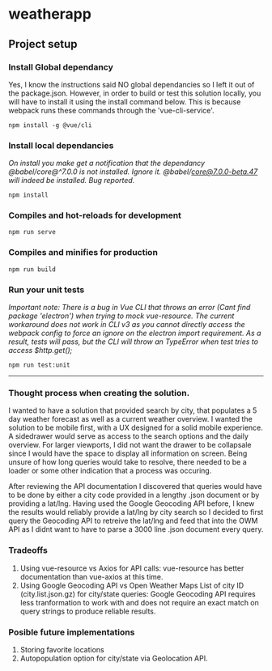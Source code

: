 # weatherapp

## Project setup


### Install Global dependancy

Yes, I know the instructions said NO global dependancies so I left it out of the package.json. However, in order to build or test this solution locally, you will have to install it using the install command below. This is because webpack runs these commands through the 'vue-cli-service'.

```
npm install -g @vue/cli
```

### Install local dependancies
_On install you make get a notification that the dependancy @babel/core@^7.0.0 is not installed. Ignore it. @babel/core@7.0.0-beta.47 will indeed be installed. Bug reported._

```
npm install
```

### Compiles and hot-reloads for development
```
npm run serve
```

### Compiles and minifies for production
```
npm run build
```

### Run your unit tests
_Important note: There is a bug in Vue CLI that throws an error (Cant find package 'electron') when trying to mock vue-resource. The current workaround does not work in CLI v3 as you cannot directly access the webpack config to force an ignore on the electron import requirement. As a result, tests will pass, but the CLI will throw an TypeError when test tries to access $http.get();_

```
npm run test:unit
```

---

### Thought process when creating the solution.

I wanted to have a solution that provided search by city, that populates a 5 day weather forecast as well as a current weather overview. I wanted the solution to be mobile first, with a UX designed for a solid mobile experience. A sidedrawer would serve as access to the search options and the daily overview. For larger viewports, I did not want the drawer to be collapsale since I would have the space to display all information on screen. Being unsure of how long queries would take to resolve, there needed to be a loader or some other indication that a process was occuring. 

After reviewing the API documentation I discovered that queries would have to be done by either a city code provided in a lengthy .json document or by providing a lat/lng. Having used the Google Geocoding API before, I knew the results would reliably provide a lat/lng by city search so I decided to first query the Geocoding API to retreive the lat/lng and feed that into the OWM API as I didnt want to have to parse a 3000 line .json document every query. 

### Tradeoffs
1. Using vue-resource vs Axios for API calls: vue-resource has better documentation than vue-axios at this time.
2. Using Google Geocoding API vs Open Weather Maps List of city ID (city.list.json.gz) for city/state queries: Google Geocoding API requires less tranformation to work with and does not require an exact match on query strings to produce reliable results. 

### Posible future implementations
1. Storing favorite locations
2. Autopopulation option for city/state via Geolocation API.

